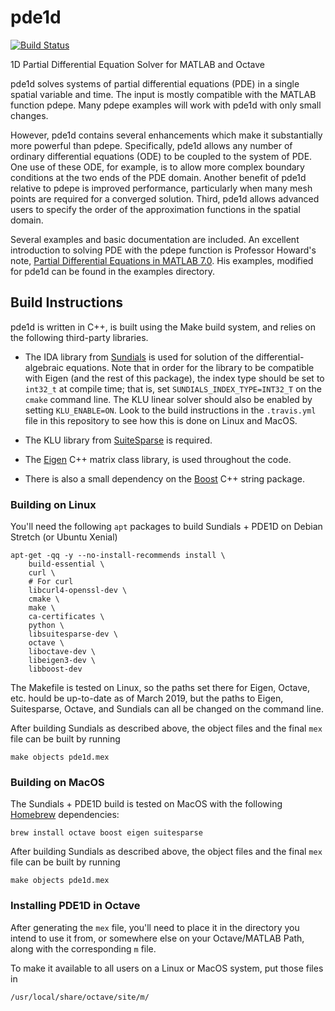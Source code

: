 # pde1d

[![Build Status](https://travis-ci.org/jgoldfar/pde1d.svg?branch=fixup-build)](https://travis-ci.org/jgoldfar/pde1d)

1D Partial Differential Equation Solver for MATLAB and Octave

pde1d solves systems of partial differential equations (PDE) in a single
spatial variable and time.
The input is mostly compatible with the MATLAB function pdepe. 
Many pdepe examples will work with pde1d with only small changes. 

However, pde1d contains several enhancements which make it substantially more powerful than pdepe.
Specifically, pde1d allows any number of ordinary differential equations (ODE) to be coupled to the system of PDE.
One use of these ODE, for example, is to allow more complex boundary conditions at the two ends of the PDE domain.
Another benefit of pde1d relative to pdepe is improved performance, particularly when many mesh points are required for a converged solution.
Third, pde1d allows advanced users to specify the order of the approximation functions in the spatial domain. 


Several examples and basic documentation are included.
An excellent introduction to solving PDE with the pdepe function is Professor Howard's note,
[Partial Differential Equations in MATLAB 7.0](http://www.math.tamu.edu/~phoward/m442/pdemat.pdf).
His examples, modified for pde1d can be found in the examples directory.

## Build Instructions

pde1d is written in C++, is built using the Make build system, and relies 
on the following third-party libraries.

* The IDA library from [Sundials](http://computation.llnl.gov/projects/sundials)
is used for solution of the differential-algebraic equations. Note that in order for the library to be compatible with Eigen (and the rest of this package), the index type should be set to `int32_t` at compile time; that is, set `SUNDIALS_INDEX_TYPE=INT32_T` on the `cmake` command line. The KLU linear solver should also be enabled by setting `KLU_ENABLE=ON`. Look to the build instructions in the `.travis.yml` file in this repository to see how this is done on Linux and MacOS.

* The KLU library from [SuiteSparse](http://faculty.cse.tamu.edu/davis/suitesparse.html) is required.

* The [Eigen](http://eigen.tuxfamily.org/index.php?title=Main_Page) C++ matrix class library,
is used throughout the code.

* There is also a small dependency on the [Boost](http://www.boost.org/) C++ string package.

### Building on Linux

You'll need the following `apt` packages to build Sundials + PDE1D on Debian Stretch (or Ubuntu Xenial)

```shell
apt-get -qq -y --no-install-recommends install \
    build-essential \
    curl \
    # For curl
    libcurl4-openssl-dev \
    cmake \
    make \
    ca-certificates \
    python \
    libsuitesparse-dev \
    octave \
    liboctave-dev \
    libeigen3-dev \
    libboost-dev
```

The Makefile is tested on Linux, so the paths set there for Eigen, Octave, etc. hould be up-to-date as of March 2019, but the paths to Eigen, Suitesparse, Octave, and Sundials can all be changed on the command line.

After building Sundials as described above, the object files and the final `mex` file can be built by running

```shell
make objects pde1d.mex
```

### Building on MacOS

The Sundials + PDE1D build is tested on MacOS with the following [Homebrew](https://brew.sh/) dependencies:

```shell
brew install octave boost eigen suitesparse
```

After building Sundials as described above, the object files and the final `mex` file can be built by running

```shell
make objects pde1d.mex
```

### Installing PDE1D in Octave

After generating the `mex` file, you'll need to place it in the directory you intend to use it from, or somewhere else on your Octave/MATLAB Path, along with the corresponding `m` file.

To make it available to all users on a Linux or MacOS system, put those files in

```
/usr/local/share/octave/site/m/
```

